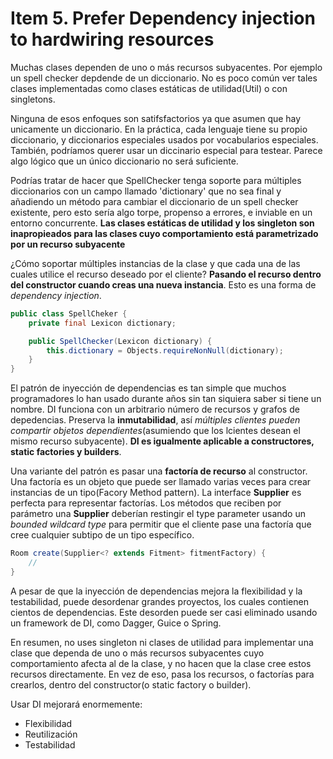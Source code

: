 # Item 5. Prefer Dependency injection to hardwiring resources

Muchas clases dependen de uno o más recursos subyacentes. Por ejemplo un spell checker depdende de un diccionario. No es poco común ver tales clases implementadas como clases estáticas de utilidad(Util) o con singletons.

Ninguna de esos enfoques son satifsfactorios ya que asumen que hay unicamente un diccionario. En la práctica, cada lenguaje tiene su propio diccionario, y diccionarios especiales usados por vocabularios especiales. También, podríamos querer usar un diccinario especial para testear. Parece algo lógico que un único diccionario no será suficiente.

Podrías tratar de hacer que SpellChecker tenga soporte para múltiples diccionarios con un campo llamado 'dictionary' que no sea final y añadiendo un método para cambiar el diccionario de un spell checker existente, pero esto sería algo torpe, propenso a errores, e inviable en un entorno concurrente. **Las clases estáticas de utilidad y los singleton son inapropieados para las clases cuyo comportamiento está parametrizado por un recurso subyacente**

¿Cómo soportar múltiples instancias de la clase y que cada una de las cuales utilice el recurso deseado por el cliente? **Pasando el recurso dentro del constructor cuando creas una nueva instancia**. Esto es una forma de *dependency injection*. 

```Java
public class SpellCheker {
    private final Lexicon dictionary;

    public SpellChecker(Lexicon dictionary) {
        this.dictionary = Objects.requireNonNull(dictionary);
    }
}
```

El patrón de inyección de dependencias es tan simple que muchos programadores lo han usado durante años sin tan siquiera saber si tiene un nombre. DI funciona con un arbitrario número de recursos y grafos de depedencias. Preserva la **inmutabilidad**, así *múltiples clientes pueden compartir objetos dependientes*(asumiendo que los lcientes desean el mismo recurso subyacente). **DI es igualmente aplicable a constructores, static factories y builders**.

Una variante del patrón es pasar una **factoría de recurso** al constructor. Una factoría es un objeto que puede ser llamado varias veces para crear instancias de un tipo(Facory Method pattern). La interface **Supplier<T>** es perfecta para representar factorías. Los métodos que reciben por parámetro una **Supplier<T>** deberían restingir el type parameter usando un *bounded wildcard type* para permitir que el cliente pase una factoría que cree cualquier subtipo de un tipo específico. 

```Java
Room create(Supplier<? extends Fitment> fitmentFactory) {
    //
}
```

A pesar de que la inyección de dependencias mejora la flexibilidad y la testabilidad, puede desordenar grandes proyectos, los cuales contienen cientos de dependencias. Este desorden puede ser casi eliminado usando un framework de DI, como Dagger, Guice o Spring. 

En resumen, no uses singleton ni clases de utilidad para implementar una clase que dependa de uno o más recursos subyacentes cuyo comportamiento afecta al de la clase, y no hacen que la clase cree estos recursos directamente. En vez de eso, pasa los recursos, o factorías para crearlos, dentro del constructor(o static factory o builder). 

Usar DI mejorará enormemente:
* Flexibilidad
* Reutilización
* Testabilidad

